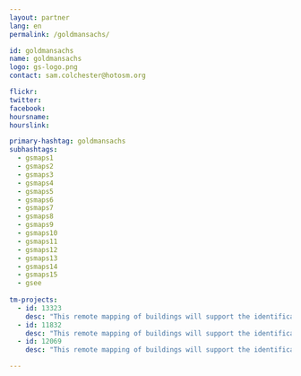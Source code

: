```yaml
---
layout: partner
lang: en
permalink: /goldmansachs/

id: goldmansachs
name: goldmansachs
logo: gs-logo.png
contact: sam.colchester@hotosm.org

flickr: 
twitter: 
facebook: 
hoursname:
hourslink:

primary-hashtag: goldmansachs
subhashtags:
  - gsmaps1
  - gsmaps2
  - gsmaps3
  - gsmaps4
  - gsmaps5
  - gsmaps6
  - gsmaps7
  - gsmaps8
  - gsmaps9
  - gsmaps10
  - gsmaps11
  - gsmaps12
  - gsmaps13
  - gsmaps14
  - gsmaps15
  - gsee
  
tm-projects:
  - id: 13323
    desc: "This remote mapping of buildings will support the identification and characterization of settlements, as well as the implementation of planned activities and largely the generation of data for humanitarian activities."
  - id: 11832
    desc: "This remote mapping of buildings will support the identification and characterization of settlements, as well as the implementation of planned activities and largely the generation of data for humanitarian activities."
  - id: 12069
    desc: "This remote mapping of buildings will support the identification and characterization of settlements, as well as the implementation of planned activities and largely the generation of data for humanitarian activities."

---
```

